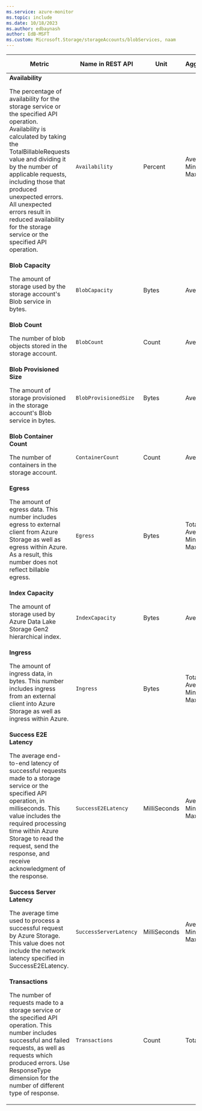 ```yaml
---
ms.service: azure-monitor
ms.topic: include
ms.date: 10/18/2023
ms.author: edbaynash
author: EdB-MSFT
ms.custom: Microsoft.Storage/storageAccounts/blobServices, naam
---
```

<!--
NOTE:  This content is automatically generated using API calls to Azure. 
Any edits made on these files will be overwritten in the next run of the script. 
There is no benefit in editing these files directly.  
-->
  
  
|Metric|Name in REST API|Unit|Aggregation|Dimensions|Time Grains|DS Export|
|---|---|---|---|---|---|---|
|**Availability**<p><p>The percentage of availability for the storage service or the specified API operation. Availability is calculated by taking the TotalBillableRequests value and dividing it by the number of applicable requests, including those that produced unexpected errors. All unexpected errors result in reduced availability for the storage service or the specified API operation. |`Availability` |Percent |Average, Minimum, Maximum |`GeoType`, `ApiName`, `Authentication`, `Tier`|PT1M |Yes|
|**Blob Capacity**<p><p>The amount of storage used by the storage account's Blob service in bytes. |`BlobCapacity` |Bytes |Average |`BlobType`, `Tier`|PT1H |No|
|**Blob Count**<p><p>The number of blob objects stored in the storage account. |`BlobCount` |Count |Average |`BlobType`, `Tier`|PT1H |No|
|**Blob Provisioned Size**<p><p>The amount of storage provisioned in the storage account's Blob service in bytes. |`BlobProvisionedSize` |Bytes |Average |`BlobType`, `Tier`|PT1H |No|
|**Blob Container Count**<p><p>The number of containers in the storage account. |`ContainerCount` |Count |Average |\<none\>|PT1H |Yes|
|**Egress**<p><p>The amount of egress data. This number includes egress to external client from Azure Storage as well as egress within Azure. As a result, this number does not reflect billable egress. |`Egress` |Bytes |Total, Average, Minimum, Maximum |`GeoType`, `ApiName`, `Authentication`, `Tier`|PT1M |Yes|
|**Index Capacity**<p><p>The amount of storage used by Azure Data Lake Storage Gen2 hierarchical index. |`IndexCapacity` |Bytes |Average |\<none\>|PT1H |No|
|**Ingress**<p><p>The amount of ingress data, in bytes. This number includes ingress from an external client into Azure Storage as well as ingress within Azure. |`Ingress` |Bytes |Total, Average, Minimum, Maximum |`GeoType`, `ApiName`, `Authentication`, `Tier`|PT1M |Yes|
|**Success E2E Latency**<p><p>The average end-to-end latency of successful requests made to a storage service or the specified API operation, in milliseconds. This value includes the required processing time within Azure Storage to read the request, send the response, and receive acknowledgment of the response. |`SuccessE2ELatency` |MilliSeconds |Average, Minimum, Maximum |`GeoType`, `ApiName`, `Authentication`, `Tier`|PT1M |Yes|
|**Success Server Latency**<p><p>The average time used to process a successful request by Azure Storage. This value does not include the network latency specified in SuccessE2ELatency. |`SuccessServerLatency` |MilliSeconds |Average, Minimum, Maximum |`GeoType`, `ApiName`, `Authentication`, `Tier`|PT1M |Yes|
|**Transactions**<p><p>The number of requests made to a storage service or the specified API operation. This number includes successful and failed requests, as well as requests which produced errors. Use ResponseType dimension for the number of different type of response. |`Transactions` |Count |Total |`ResponseType`, `GeoType`, `ApiName`, `Authentication`, `TransactionType`, `Tier`|PT1M |Yes|